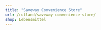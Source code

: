 ```yaml
---
title: "Saveway Convenience Store"
url: /rutland/saveway-convenience-store/
shop: Lebensmittel
---
```

